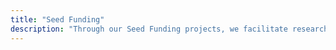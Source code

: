 ```yaml
---
title: "Seed Funding"
description: "Through our Seed Funding projects, we facilitate research focused on the application and innovation of digital methods."
---
```



